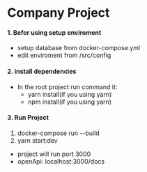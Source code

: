 # Company Project

#### 1. Befor using setup enviroment

- setup database from docker-compose.yml
- edit enviroment from /src/config

#### 2. install dependencies

- In the root project run command it:
  - yarn install(if you using yarn)
  - npm install(if you using yarn)

#### 3. Run Project

1. docker-compose run --build
2. yarn start:dev

- project will run port 3000
- openApi: localhost:3000/docs

